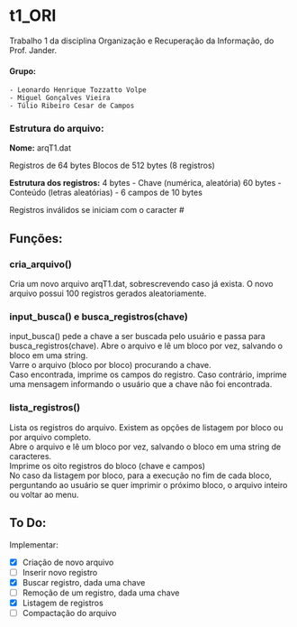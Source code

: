 # t1_ORI
Trabalho 1 da disciplina Organização e Recuperação da Informação, do Prof. Jander.

#### **Grupo:**
    - Leonardo Henrique Tozzatto Volpe
    - Miguel Gonçalves Vieira
    - Túlio Ribeiro Cesar de Campos


### Estrutura do arquivo:

**Nome:** arqT1.dat

Registros de 64 bytes
Blocos de 512 bytes (8 registros)

**Estrutura dos registros:**
4 bytes - Chave (numérica, aleatória)
60 bytes - Conteúdo (letras aleatórias)
         - 6 campos de 10 bytes

Registros inválidos se iniciam com o caracter #

## Funções:

### cria_arquivo()
Cria um novo arquivo arqT1.dat, sobrescrevendo caso já exista. O novo arquivo possui 100 registros gerados aleatoriamente.  
  
### input_busca() e busca_registros(chave) 
input_busca() pede a chave a ser buscada pelo usuário e passa para busca_registros(chave).
Abre o arquivo e lê um bloco por vez, salvando o bloco em uma string.  
Varre o arquivo (bloco por bloco) procurando a chave.  
Caso encontrada, imprime os campos do registro. Caso contrário, imprime uma mensagem informando o usuário que a 
chave não foi encontrada.  
  
### lista_registros()
Lista os registros do arquivo. Existem as opções de listagem por bloco ou por arquivo completo.  
Abre o arquivo e lê um bloco por vez, salvando o bloco em uma string de caracteres.  
Imprime os oito registros do bloco (chave e campos)  
No caso da listagem por bloco, para a execução no fim de cada bloco, perguntando ao usuário se quer imprimir o próximo bloco, o arquivo inteiro ou voltar ao menu.



## To Do:

Implementar:
- [x] Criação de novo arquivo
- [ ] Inserir novo registro
- [x] Buscar registro, dada uma chave
- [ ] Remoção de um registro, dada uma chave
- [x] Listagem de registros
- [ ] Compactação do arquivo